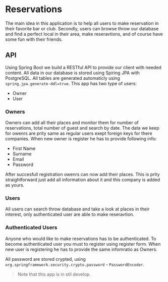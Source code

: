 # Reservations
The main idea in this application is to help all users to make reservation in their favorite bar or club.
Secondly, users can browse throw our database and find a perfect local in their area, make reseravtions, and of course have some fun 
with their friends.
## API ##
Using Spring Boot we build a RESTful API to provide our client with needed content. 
All data in our database is stored using Spiring JPA with PostgreSQL. 
All tables are generated automaticly using ``spring.jpa.generate-ddl=true``.
This app has two type of users: 
- Owner
- User
### Owners ###
Owners can add all their places and monitor them for number of reservations, total number of guest and search by date.
The data we keep for owenrs are prity same as regular users exept foreign keys for there companies.
When new owner is register he has to provide following info:
- First Name
- Surname
- Email
- Password

After succesfull registration owenrs can now add their places. This is prity straightforward just add all information about it
and this company is added as yours.
### Users ###
All users can search throw database and take a look at places in their interest, only authenticated user are able to make reseravtion.

### Authenticated Users ###

Anyone who would like to make reservations has to be authenticated. To become authenticated user you must to register using register form.
When new user is registering he has to provide the same infomratio as Owners.

All password are stored crypted, using ``org.springframework.security.crypto.password`` - ``PasswordEncoder``.

> Note that this app is in stil develop.
